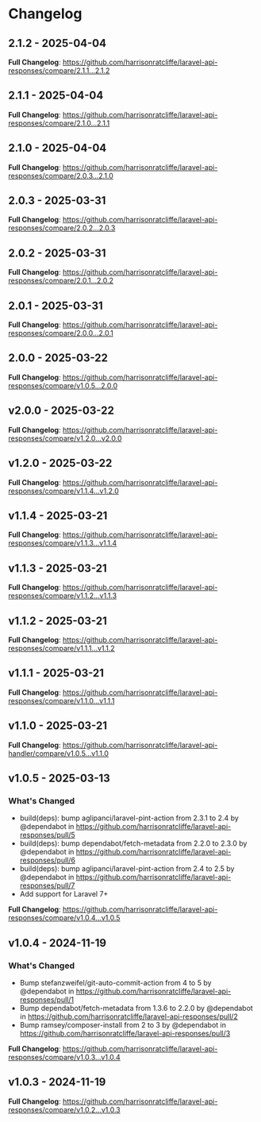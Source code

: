 # Changelog

## 2.1.2 - 2025-04-04

**Full Changelog**: https://github.com/harrisonratcliffe/laravel-api-responses/compare/2.1.1...2.1.2

## 2.1.1 - 2025-04-04

**Full Changelog**: https://github.com/harrisonratcliffe/laravel-api-responses/compare/2.1.0...2.1.1

## 2.1.0 - 2025-04-04

**Full Changelog**: https://github.com/harrisonratcliffe/laravel-api-responses/compare/2.0.3...2.1.0

## 2.0.3 - 2025-03-31

**Full Changelog**: https://github.com/harrisonratcliffe/laravel-api-responses/compare/2.0.2...2.0.3

## 2.0.2 - 2025-03-31

**Full Changelog**: https://github.com/harrisonratcliffe/laravel-api-responses/compare/2.0.1...2.0.2

## 2.0.1 - 2025-03-31

**Full Changelog**: https://github.com/harrisonratcliffe/laravel-api-responses/compare/2.0.0...2.0.1

## 2.0.0 - 2025-03-22

**Full Changelog**: https://github.com/harrisonratcliffe/laravel-api-responses/compare/v1.0.5...2.0.0

## v2.0.0 - 2025-03-22

**Full Changelog**: https://github.com/harrisonratcliffe/laravel-api-responses/compare/v1.2.0...v2.0.0

## v1.2.0 - 2025-03-22

**Full Changelog**: https://github.com/harrisonratcliffe/laravel-api-responses/compare/v1.1.4...v1.2.0

## v1.1.4 - 2025-03-21

**Full Changelog**: https://github.com/harrisonratcliffe/laravel-api-responses/compare/v1.1.3...v1.1.4

## v1.1.3 - 2025-03-21

**Full Changelog**: https://github.com/harrisonratcliffe/laravel-api-responses/compare/v1.1.2...v1.1.3

## v1.1.2 - 2025-03-21

**Full Changelog**: https://github.com/harrisonratcliffe/laravel-api-responses/compare/v1.1.1...v1.1.2

## v1.1.1 - 2025-03-21

**Full Changelog**: https://github.com/harrisonratcliffe/laravel-api-responses/compare/v1.1.0...v1.1.1

## v1.1.0 - 2025-03-21

**Full Changelog**: https://github.com/harrisonratcliffe/laravel-api-handler/compare/v1.0.5...v1.1.0

## v1.0.5 - 2025-03-13

### What's Changed

* build(deps): bump aglipanci/laravel-pint-action from 2.3.1 to 2.4 by @dependabot in https://github.com/harrisonratcliffe/laravel-api-responses/pull/5
* build(deps): bump dependabot/fetch-metadata from 2.2.0 to 2.3.0 by @dependabot in https://github.com/harrisonratcliffe/laravel-api-responses/pull/6
* build(deps): bump aglipanci/laravel-pint-action from 2.4 to 2.5 by @dependabot in https://github.com/harrisonratcliffe/laravel-api-responses/pull/7
* Add support for Laravel 7+

**Full Changelog**: https://github.com/harrisonratcliffe/laravel-api-responses/compare/v1.0.4...v1.0.5

## v1.0.4 - 2024-11-19

### What's Changed

* Bump stefanzweifel/git-auto-commit-action from 4 to 5 by @dependabot in https://github.com/harrisonratcliffe/laravel-api-responses/pull/1
* Bump dependabot/fetch-metadata from 1.3.6 to 2.2.0 by @dependabot in https://github.com/harrisonratcliffe/laravel-api-responses/pull/2
* Bump ramsey/composer-install from 2 to 3 by @dependabot in https://github.com/harrisonratcliffe/laravel-api-responses/pull/3

**Full Changelog**: https://github.com/harrisonratcliffe/laravel-api-responses/compare/v1.0.3...v1.0.4

## v1.0.3 - 2024-11-19

**Full Changelog**: https://github.com/harrisonratcliffe/laravel-api-responses/compare/v1.0.2...v1.0.3
